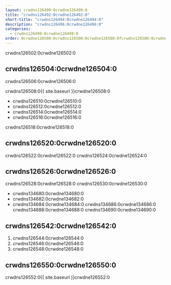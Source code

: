 ```yaml
---
layout: crwdns126490:0crwdne126490:0
title: "crwdns126492:0crwdne126492:0"
short-title: "crwdns126494:0crwdne126494:0"
description: "crwdns126496:0crwdne126496:0"
categories:
  - crwdns126498:0crwdne126498:0
order: 0crwdne126500:0crwdns126500:0crwdne126500:0fcrwdns126500:0crwdne126500:0.7crwdns126500:0crwdne126500:0747404crwdns126500:0crwdne126500:0
---
```

crwdns126502:0crwdne126502:0

## crwdns126504:0crwdne126504:0

crwdns126506:0crwdne126506:0

crwdns126508:0{{ site.baseurl }}crwdne126508:0

- crwdns126510:0crwdne126510:0
- crwdns126512:0crwdne126512:0
- crwdns126514:0crwdne126514:0
- crwdns126516:0crwdne126516:0

crwdns126518:0crwdne126518:0

## crwdns126520:0crwdne126520:0

crwdns126522:0crwdne126522:0 crwdns126524:0crwdne126524:0

## crwdns126526:0crwdne126526:0

crwdns126528:0crwdne126528:0 crwdns126530:0crwdne126530:0

- crwdns134680:0crwdne134680:0
- crwdns134682:0crwdne134682:0
- crwdns134684:0crwdne134684:0 crwdns134686:0crwdne134686:0 crwdns134688:0crwdne134688:0 crwdns134690:0crwdne134690:0

## crwdns126542:0crwdne126542:0

1. crwdns126544:0crwdne126544:0
2. crwdns126546:0crwdne126546:0
3. crwdns126548:0crwdne126548:0

## crwdns126550:0crwdne126550:0

crwdns126552:0{{ site.baseurl }}crwdne126552:0
